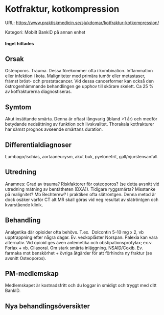 # Kotfraktur, kotkompression

URL: https://www.praktiskmedicin.se/sjukdomar/kotfraktur-kotkompression/



Kategori: Mobilt BankID på annan enhet

#### Inget hittades

## Orsak

Osteoporos. Trauma. Dessa förekommer ofta i kombination. Inflammation eller infektion i kota. Maligniteter med primära tumör eller metastaser, främst bröst- och prostatacancer. Vid dessa cancerformer kan också den östrogenhämmande behandlingen ge upphov till skörare skelett. Ca 25 % av kotfrakturerna diagnostiseras.

## Symtom

Akut insättande smärta. Denna är oftast långvarig (ibland >1 år) och medför betydande nedsättning av funktion och livskvalitet. Thorakala kotfrakturer har sämst prognos avseende smärtans duration.

## Differentialdiagnoser

Lumbago/ischias, aortaaneurysm, akut buk, pyelonefrit, gall/njurstensanfall.

## Utredning

Anamnes: Grad av trauma? Riskfaktorer för osteoporos? (se detta avsnitt vid utredning mätning av bentätheten (DXA)). Tidigare ryggsmärta? Misstanke på malignitet? Mb Bechterew?
I praktiken ofta slätröntgen. Denna metod är dock osäker varför CT alt MR skall göras vid neg resultat av slätröntgen och kvarstående klinik.

## Behandling

Analgetika där opioider ofta behövs. T.ex.  Dolcontin 5–10 mg x 2, vb upptrappning efter några dagar. Ev. veckoplåster Norspan. Palexia kan vara alternativ. Vid opioid ges även antemetika och obstipationsprofylax; ex.v. Forlax + vb. Cilaxoral. Om stark smärta inläggning. NSAID/Coxib. Ev. farmaka mot benskörhet + övriga åtgärder för att förhindra ny fraktur (se avsnitt Osteoporos).

## PM-medlemskap

Medlemskapet är kostnadsfritt och du loggar in smidigt och tryggt med ditt BankID.

## Nya behandlingsöversikter

